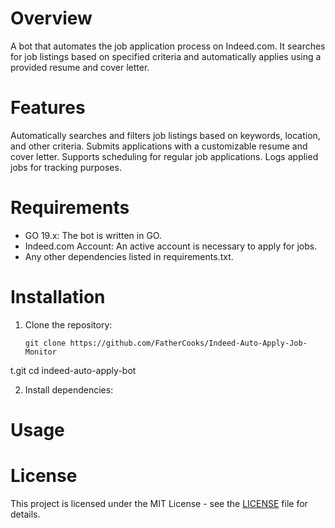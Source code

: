 # Overview
  A bot that automates the job application process on Indeed.com. It searches for job listings based on specified criteria and automatically applies using a provided resume and cover letter.
# Features
  Automatically searches and filters job listings based on keywords, location, and other criteria.
  Submits applications with a customizable resume and cover letter.
  Supports scheduling for regular job applications.
  Logs applied jobs for tracking purposes.
# Requirements
- GO 19.x: The bot is written in GO.
-  Indeed.com Account: An active account is necessary to apply for jobs.
-  Any other dependencies listed in requirements.txt.
# Installation
1. Clone the repository:
   
    ```Clone Repository
    git clone https://github.com/FatherCooks/Indeed-Auto-Apply-Job-Monitor
t.git
    cd indeed-auto-apply-bot

2. Install dependencies:


# Usage

# License
This project is licensed under the MIT License - see the [LICENSE](https://github.com/FatherCooks/Indeed-Auto-Apply-Job-Monitor/edit/main/MIT%20license.md)
 file for details.
